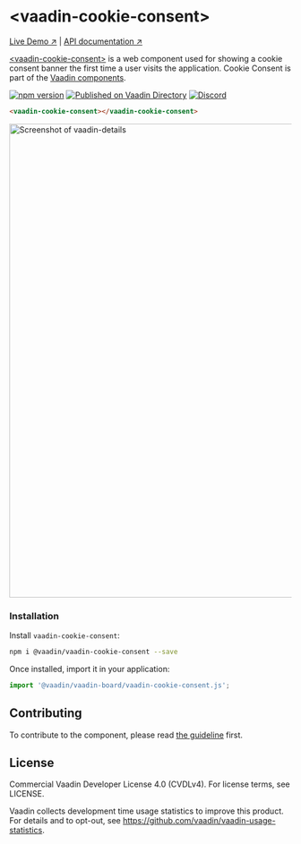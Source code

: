 # &lt;vaadin-cookie-consent&gt;

[Live Demo ↗](https://vaadin.com/components/vaadin-cookie-consent/html-examples)
|
[API documentation ↗](https://vaadin.com/components/vaadin-cookie-consent/html-api)

[&lt;vaadin-cookie-consent&gt;](https://vaadin.com/components/vaadin-cookie-consent) is a web component used for showing a cookie consent banner the first time a user visits the application. Cookie Consent is part of the [Vaadin components](https://vaadin.com/components).

[![npm version](https://badgen.net/npm/v/@vaadin/vaadin-cookie-consent)](https://www.npmjs.com/package/@vaadin/vaadin-cookie-consent)
[![Published on Vaadin Directory](https://img.shields.io/badge/Vaadin%20Directory-published-00b4f0.svg)](https://vaadin.com/directory/component/vaadinvaadin-cookie-consent)
[![Discord](https://img.shields.io/discord/732335336448852018?label=discord)](https://discord.gg/PHmkCKC)

```html
<vaadin-cookie-consent></vaadin-cookie-consent>
```

[<img src="https://raw.githubusercontent.com/vaadin/vaadin-cookie-consent/master/screenshot.png" alt="Screenshot of vaadin-details" width="847">](https://vaadin.com/components/vaadin-cookie-consent)

### Installation

Install `vaadin-cookie-consent`:

```sh
npm i @vaadin/vaadin-cookie-consent --save
```

Once installed, import it in your application:

```js
import '@vaadin/vaadin-board/vaadin-cookie-consent.js';
```

## Contributing

  To contribute to the component, please read [the guideline](https://github.com/vaadin/vaadin-core/blob/master/CONTRIBUTING.md) first.

## License

Commercial Vaadin Developer License 4.0 (CVDLv4). For license terms, see LICENSE.

Vaadin collects development time usage statistics to improve this product. For details and to opt-out, see https://github.com/vaadin/vaadin-usage-statistics.
